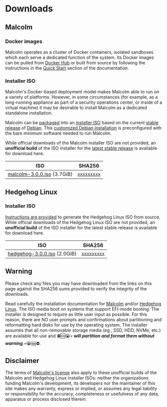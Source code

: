 # Downloads

## Malcolm

### Docker images

Malcolm operates as a cluster of Docker containers, isolated sandboxes which each serve a dedicated function of the system. Its Docker images can be pulled from [Docker Hub](https://hub.docker.com/u/malcolmnetsec) or built from source by following the instructions in the [Quick Start](/documentation/#QuickStart) section of the documentation.

### Installer ISO

Malcolm's Docker-based deployment model makes Malcolm able to run on a variety of platforms. However, in some circumstances (for example, as a long-running appliance as part of a security operations center, or inside of a virtual machine) it may be desirable to install Malcolm as a dedicated standalone installation.

Malcolm can be [packaged](/documentation/#ISOBuild) into an [installer ISO](/documentation/#ISO) based on the current [stable release](https://wiki.debian.org/DebianStable) of [Debian](https://www.debian.org/). This [customized Debian installation](https://wiki.debian.org/DebianLive) is preconfigured with the bare minimum software needed to run Malcolm.

While official downloads of the Malcolm installer ISO are not provided, an **unofficial build** of the ISO installer for the [latest stable release](https://github.com/idaholab/Malcolm/releases/latest) is available for download here.

| ISO | SHA256 |
|---|---|
| [malcolm-3.0.0.iso](/iso/malcolm-3.0.0.iso) (3.7GiB) |  [`xxxxxxxxx`](/iso/malcolm-3.0.0.iso.sha256.txt) |

## Hedgehog Linux

### Installer ISO

[Instructions are provided](/hedgehog/#ISOBuild) to generate the Hedgehog Linux ISO from source. While official downloads of the Hedgehog Linux ISO are not provided, an **unofficial build** of the ISO installer for the latest stable release is available for download here.

| ISO | SHA256 |
|---|---|
| [hedgehog-3.0.0.iso](/iso/hedgehog-3.0.0.iso) (2.0GiB) |  [`xxxxxxxxx`](/iso/hedgehog-3.0.0.iso.sha256.txt) |

## Warning

Please check any files you may have downloaded from the links on this page against the SHA256 sums provided to verify the integrity of the downloads.

Read carefully the installation documentation for [Malcolm](/documentation/#ISOInstallation) and/or [Hedgehog Linux](/hedgehog/#Installation). The ISO media boot on systems that support EFI-mode booting. The installer is designed to require as little user input as possible. For this reason, there are NO user prompts and confirmations about partitioning and reformatting hard disks for use by the operating system. The installer assumes that all non-removable storage media (eg., SSD, HDD, NVMe, etc.) are available for use and ⛔🆘😭💀 ***will partition and format them without warning*** 💀😭🆘⛔.

## Disclaimer

The terms of [Malcolm's license](https://raw.githubusercontent.com/idaholab/Malcolm/master/License.txt) also apply to these unofficial builds of the Malcolm and Hedgehog Linux installer ISOs: neither the organizations funding Malcolm's development, its developers nor the maintainer of this site makes any warranty, express or implied, or assumes any legal liability or responsibility for the accuracy, completeness or usefulness of any data, apparatus or process disclosed therein.
